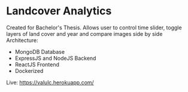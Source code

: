 # Landcover Analytics
Created for Bachelor's Thesis. 
Allows user to control time slider, toggle layers of land cover and year and compare images side by side
Architecture:
- MongoDB Database
- ExpressJS and NodeJS Backend
- ReactJS Frontend
- Dockerized

Live: https://valulc.herokuapp.com/